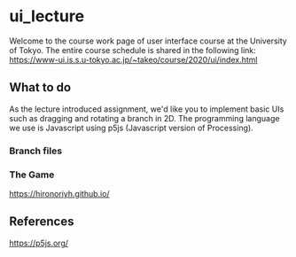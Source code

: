 # ui_lecture
Welcome to the course work page of user interface course at the University of Tokyo.
The entire course schedule is shared in the following link: https://www-ui.is.s.u-tokyo.ac.jp/~takeo/course/2020/ui/index.html

## What to do
As the lecture introduced assignment, we'd like you to implement basic UIs such as dragging and rotating a branch in 2D. The programming language we use is  Javascript using p5js (Javascript version of Processing). 


### Branch files

### The Game
https://hironoriyh.github.io/

## References
https://p5js.org/

<!-- ### Digital Fabrication in HCI
* Stefanie Mueller: https://www.csail.mit.edu/person/stefanie-mueller
* Amit Zoran: http://amitz.co/projects.html
* Allec Rivers: http://www.alecrivers.com/

### Digital Fabrication in Design and Architecture
* Gramazio&Kouler
*  -->
